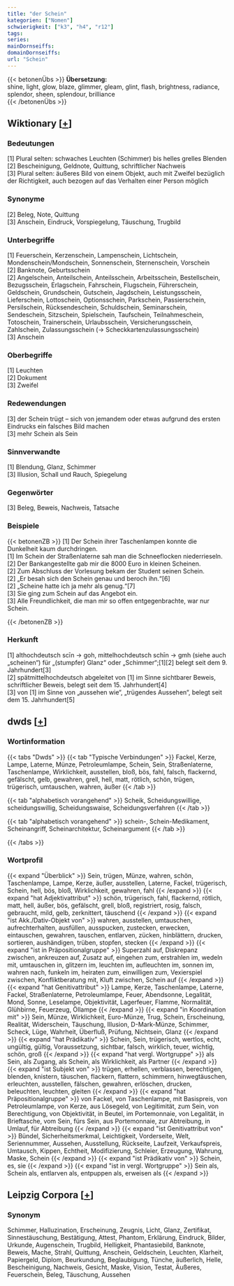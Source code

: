 ```yaml
---
title: "der Schein"
kategorien: ["Nomen"]
schwierigkeit: ["k3", "h4", "r12"]
tags:
series:
mainDornseiffs:
domainDornseiffs:
url: "Schein"
---
```


{{< betonenÜbs >}}
**Übersetzung:**  
shine, light, glow, blaze, glimmer, gleam, glint, flash, brightness, radiance, splendor, sheen, splendour, brilliance  
{{< /betonenÜbs >}}

## Wiktionary [[+](https://de.wiktionary.org/wiki/Schein)]

### Bedeutungen
[1] Plural selten: schwaches Leuchten (Schimmer) bis helles grelles Blenden  
[2] Bescheinigung, Geldnote, Quittung, schriftlicher Nachweis  
[3] Plural selten: äußeres Bild von einem Objekt, auch mit Zweifel bezüglich der Richtigkeit, auch bezogen auf das Verhalten einer Person möglich  

### Synonyme
[2] Beleg, Note, Quittung  
[3] Anschein, Eindruck, Vorspiegelung, Täuschung, Trugbild  

### Unterbegriffe
[1] Feuerschein, Kerzenschein, Lampenschein, Lichtschein, Mondenschein/Mondschein, Sonnenschein, Sternenschein, Vorschein  
[2] Banknote, Geburtsschein  
[2] Angelschein, Anteilschein, Anteilsschein, Arbeitsschein, Bestellschein, Bezugsschein, Erlagschein, Fahrschein, Flugschein, Führerschein, Geldschein, Grundschein, Gutschein, Jagdschein, Leistungsschein, Lieferschein, Lottoschein, Optionsschein, Parkschein, Passierschein, Persilschein, Rücksendeschein, Schuldschein, Seminarschein, Sendeschein, Sitzschein, Spielschein, Taufschein, Teilnahmeschein, Totoschein, Trainerschein, Urlaubsschein, Versicherungsschein, Zahlschein, Zulassungsschein (→ Scheckkartenzulassungsschein)  
[3] Anschein  

### Oberbegriffe
[1] Leuchten  
[2] Dokument  
[3] Zweifel  

### Redewendungen
[3] der Schein trügt – sich von jemandem oder etwas aufgrund des ersten Eindrucks ein falsches Bild machen  
[3] mehr Schein als Sein  

### Sinnverwandte
[1] Blendung, Glanz, Schimmer  
[3] Illusion, Schall und Rauch, Spiegelung  

### Gegenwörter
[3] Beleg, Beweis, Nachweis, Tatsache  

### Beispiele
{{< betonenZB >}}
[1] Der Schein ihrer Taschenlampen konnte die Dunkelheit kaum durchdringen.  
[1] Im Schein der Straßenlaterne sah man die Schneeflocken niederrieseln.  
[2] Der Bankangestellte gab mir die 8000 Euro in kleinen Scheinen.  
[2] Zum Abschluss der Vorlesung bekam der Student seinen Schein.  
[2] „Er besah sich den Schein genau und beroch ihn.“[6]  
[2] „Scheine hatte ich ja mehr als genug.“[7]  
[3] Sie ging zum Schein auf das Angebot ein.  
[3] Alle Freundlichkeit, die man mir so offen entgegenbrachte, war nur Schein.  

{{< /betonenZB >}}
### Herkunft
[1] althochdeutsch scīn → goh, mittelhochdeutsch schīn → gmh (siehe auch „scheinen“) für „(stumpfer) Glanz“ oder „Schimmer“;[1][2] belegt seit dem 9. Jahrhundert[3]  
[2] spätmittelhochdeutsch abgeleitet von [1] im Sinne sichtbarer Beweis, schriftlicher Beweis, belegt seit dem 15. Jahrhundert[4]  
[3] von [1] im Sinne von „aussehen wie“, „trügendes Aussehen“, belegt seit dem 15. Jahrhundert[5]  



## dwds [[+](https://www.dwds.de/wb/Schein)]

### Wortinformation
{{< tabs "Dwds" >}}
{{< tab "Typische Verbindungen" >}}
Fackel, Kerze, Lampe, Laterne, Münze, Petroleumlampe, Schein, Sein, Straßenlaterne, Taschenlampe, Wirklichkeit, ausstellen, bloß, bös, fahl, falsch, flackernd, gefälscht, gelb, gewahren, grell, hell, matt, rötlich, schön, trügen, trügerisch, umtauschen, wahren, äußer
{{< /tab >}}

{{< tab "alphabetisch vorangehend" >}}
Scheik, Scheidungswillige, scheidungswillig, Scheidungswaise, Scheidungsverfahren
{{< /tab >}}

{{< tab "alphabetisch vorangehend" >}}
schein-, Schein-Medikament, Scheinangriff, Scheinarchitektur, Scheinargument
{{< /tab >}}

{{< /tabs >}}

### Wortprofil
{{< expand "Überblick" >}} Sein, trügen, Münze, wahren, schön, Taschenlampe, Lampe, Kerze, äußer, ausstellen, Laterne, Fackel, trügerisch, Schein, hell, bös, bloß, Wirklichkeit, gewahren, fahl {{< /expand >}}
{{< expand "hat Adjektivattribut" >}} schön, trügerisch, fahl, flackernd, rötlich, matt, hell, äußer, bös, gefälscht, grell, bloß, registriert, rosig, falsch, gebraucht, mild, gelb, zerknittert, täuschend {{< /expand >}}
{{< expand "ist Akk./Dativ-Objekt von" >}} wahren, ausstellen, umtauschen, aufrechterhalten, ausfüllen, ausspucken, zustecken, erwecken, eintauschen, gewahren, tauschen, entlarven, zücken, hinblättern, drucken, sortieren, aushändigen, trüben, stopfen, stecken {{< /expand >}}
{{< expand "ist in Präpositionalgruppe" >}} Superzahl auf, Diskrepanz zwischen, ankreuzen auf, Zusatz auf, eingehen zum, erstrahlen im, wedeln mit, umtauschen in, glitzern im, leuchten im, aufleuchten im, sonnen im, wahren nach, funkeln im, heiraten zum, einwilligen zum, Vexierspiel zwischen, Konfliktberatung mit, Kluft zwischen, Schein auf {{< /expand >}}
{{< expand "hat Genitivattribut" >}} Lampe, Kerze, Taschenlampe, Laterne, Fackel, Straßenlaterne, Petroleumlampe, Feuer, Abendsonne, Legalität, Mond, Sonne, Leselampe, Objektivität, Lagerfeuer, Flamme, Normalität, Glühbirne, Feuerzeug, Öllampe {{< /expand >}}
{{< expand "in Koordination mit" >}} Sein, Münze, Wirklichkeit, Euro-Münze, Trug, Schein, Erscheinung, Realität, Widerschein, Täuschung, Illusion, D-Mark-Münze, Schimmer, Scheck, Lüge, Wahrheit, Überfluß, Prüfung, Nichtsein, Glanz {{< /expand >}}
{{< expand "hat Prädikativ" >}} Schein, Sein, trügerisch, wertlos, echt, ungültig, gültig, Voraussetzung, sichtbar, falsch, wirklich, teuer, wichtig, schön, groß {{< /expand >}}
{{< expand "hat vergl. Wortgruppe" >}} als Sein, als Zugang, als Schein, als Wirklichkeit, als Partner {{< /expand >}}
{{< expand "ist Subjekt von" >}} trügen, erhellen, verblassen, berechtigen, blenden, knistern, täuschen, flackern, flattern, schimmern, hinwegtäuschen, erleuchten, ausstellen, fälschen, gewahren, erlöschen, drucken, beleuchten, leuchten, gleiten {{< /expand >}}
{{< expand "hat Präpositionalgruppe" >}} von Fackel, von Taschenlampe, mit Basispreis, von Petroleumlampe, von Kerze, aus Lösegeld, von Legitimität, zum Sein, von Berechtigung, von Objektivität, in Beutel, im Portemonnaie, von Legalität, in Brieftasche, vom Sein, fürs Sein, aus Portemonnaie, zur Abtreibung, in Umlauf, für Abtreibung {{< /expand >}}
{{< expand "ist Genitivattribut von" >}} Bündel, Sicherheitsmerkmal, Leichtigkeit, Vorderseite, Welt, Seriennummer, Aussehen, Ausstellung, Rückseite, Laufzeit, Verkaufspreis, Umtausch, Kippen, Echtheit, Modifizierung, Schleier, Erzeugung, Wahrung, Maske, Schein {{< /expand >}}
{{< expand "ist Prädikativ von" >}} Schein, es, sie {{< /expand >}}
{{< expand "ist in vergl. Wortgruppe" >}} Sein als, Schein als, entlarven als, entpuppen als, erweisen als {{< /expand >}}

## Leipzig Corpora [[+](https://corpora.uni-leipzig.de/en/res?word=Schein&corpusId=deu_newscrawl-public_2018)]


### Synonym
Schimmer, Halluzination, Erscheinung, Zeugnis, Licht, Glanz, Zertifikat, Sinnestäuschung, Bestätigung, Attest, Phantom, Erklärung, Eindruck, Bilder, Urkunde, Augenschein, Trugbild, Helligkeit, Phantasiebild, Banknote, Beweis, Mache, Strahl, Quittung, Anschein, Geldschein, Leuchten, Klarheit, Papiergeld, Diplom, Beurkundung, Beglaubigung, Tünche, äußerlich, Helle, Bescheinigung, Nachweis, Gesicht, Maske, Vision, Testat, Äußeres, Feuerschein, Beleg, Täuschung, Aussehen

